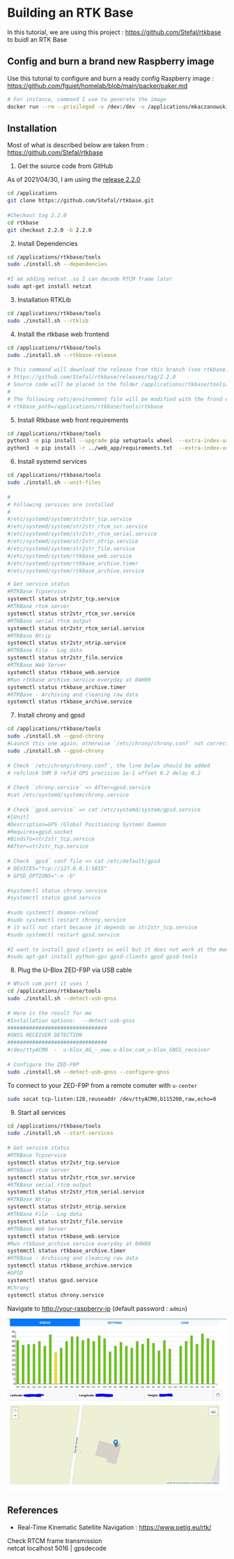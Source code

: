 # Building an RTK Base

In this tutorial, we are using this project : <https://github.com/Stefal/rtkbase> to buidl an RTK Base

## Config and burn a brand new Raspberry image

Use this tutorial to configure and burn a ready config Raspberry image : <https://github.com/fguiet/homelab/blob/main/packer/paker.md>

```bash
# For instance, command I use to generate the image
docker run --rm --privileged -v /dev:/dev -v /applications/mkaczanowski/packer-builder-arm:/build -v /applications/homelab/packer/packer-raspberry:/applications/homelab/packer/packer-raspberry -v /applications/raspios:/applications/raspios packer-builder-arm:20210418 build /applications/homelab/packer/packer-raspberry/raspios-lite-arm64.json
```

## Installation

Most of what is described below are taken from : <https://github.com/Stefal/rtkbase>

1. Get the source code from GitHub

As of 2021/04/30, I am using the [release 2.2.0](https://github.com/Stefal/rtkbase/releases/tag/2.2.0)

```bash
cd /applications
git clone https://github.com/Stefal/rtkbase.git

#Checkout tag 2.2.0
cd rtkbase
git checkout 2.2.0 -b 2.2.0
```

2. Install Dependencies

```bash
cd /applications/rtkbase/tools
sudo ./install.sh --dependencies

#I am adding netcat..so I can decode RTCM frame later
sudo apt-get install netcat
```

3. Installation RTKLib

```bash
cd /applications/rtkbase/tools
sudo ./install.sh --rtklib
```

4. Install the rtkbase web frontend

```bash
cd /applications/rtkbase/tools
sudo ./install.sh --rtkbase-release

# This command will download the release from this branch (see rtkbase.tar.gz)
# https://github.com/Stefal/rtkbase/releases/tag/2.2.0
# Source code will be placed in the folder /applications/rtkbase/tools/rtkbase
#
# The following /etc/environment file will be modified with the frond end path
# rtkbase_path=/applications/rtkbase/tools/rtkbase
```

5. Install Rtkbase web front requirements

```bash
cd /applications/rtkbase/tools
python3 -m pip install --upgrade pip setuptools wheel  --extra-index-url https://www.piwheels.org/simple
python3 -m pip install -r ../web_app/requirements.txt  --extra-index-url https://www.piwheels.org/simple
```

6. Install systemd services

```bash
cd /applications/rtkbase/tools
sudo ./install.sh --unit-files

#
# Following services are installed
#
#/etc/systemd/system/str2str_tcp.service
#/etc/systemd/system/str2str_rtcm_svr.service
#/etc/systemd/system/str2str_rtcm_serial.service
#/etc/systemd/system/str2str_ntrip.service
#/etc/systemd/system/str2str_file.service
#/etc/systemd/system/rtkbase_web.service
#/etc/systemd/system/rtkbase_archive.timer
#/etc/systemd/system/rtkbase_archive.service
```

```bash
# Get service status
#RTKBase Tcpservice
systemctl status str2str_tcp.service
#RTKBase rtcm server
systemctl status str2str_rtcm_svr.service
#RTKBase serial rtcm output
systemctl status str2str_rtcm_serial.service
#RTKBase Ntrip
systemctl status str2str_ntrip.service
#RTKBase File - Log data
systemctl status str2str_file.service
#RTKBase Web Server
systemctl status rtkbase_web.service
#Run rtkbase_archive.service everyday at 04H00
systemctl status rtkbase_archive.timer
#RTKBase - Archiving and cleaning raw data
systemctl status rtkbase_archive.service
```

7. Install chrony and gpsd

```bash
cd /applications/rtkbase/tools
sudo ./install.sh --gpsd-chrony
#Launch this one again, otherwise `/etc/chrony/chrony.conf` not correctly set
sudo ./install.sh --gpsd-chrony

# Check `/etc/chrony/chrony.conf`, the line below should be added
# refclock SHM 0 refid GPS precision 1e-1 offset 0.2 delay 0.2

# Check `chrony.service` => After=gpsd.service
#cat /etc/systemd/system/chrony.service

# Check `gpsd.service` => cat /etc/systemd/system/gpsd.service
#[Unit]
#Description=GPS (Global Positioning System) Daemon
#Requires=gpsd.socket
#BindsTo=str2str_tcp.service
#After=str2str_tcp.service

# Check `gpsd` conf file => cat /etc/default/gpsd
# DEVICES="tcp://127.0.0.1:5015"
# GPSD_OPTIONS="-n -b"

#systemctl status chrony.service
#systemctl status gpsd.service

#sudo systemctl deamon-reload
#sudo systemctl restart chrony.service
# it will not start because it depends on str2str_tcp.service
#sudo systemctl restart gpsd.service

#I want to install gpsd clients as well but it does not work at the moment...
#sudo apt-get install python-gps gpsd-clients gpsd gpsd-tools
```

8. Plug the U-Blox ZED-F9P via USB cable

```bash
# Which com port it uses ?
cd /applications/rtkbase/tools
sudo ./install.sh --detect-usb-gnss

# Here is the result for me
#Installation options:  --detect-usb-gnss
################################
#GNSS RECEIVER DETECTION
################################
#/dev/ttyACM0  -  u-blox_AG_-_www.u-blox.com_u-blox_GNSS_receiver

# Configure the ZED-F9P
sudo ./install.sh --detect-usb-gnss --configure-gnss
```

To connect to your ZED-F9P from a remote comuter with `u-center`

```bash
sudo socat tcp-listen:128,reuseaddr /dev/ttyACM0,b115200,raw,echo=0
```

9. Start all services 

```bash
cd /applications/rtkbase/tools
sudo ./install.sh --start-services

# Get service status
#RTKBase Tcpservice
systemctl status str2str_tcp.service
#RTKBase rtcm server
systemctl status str2str_rtcm_svr.service
#RTKBase serial rtcm output
systemctl status str2str_rtcm_serial.service
#RTKBase Ntrip
systemctl status str2str_ntrip.service
#RTKBase File - Log data
systemctl status str2str_file.service
#RTKBase Web Server
systemctl status rtkbase_web.service
#Run rtkbase_archive.service everyday at 04H00
systemctl status rtkbase_archive.timer
#RTKBase - Archiving and cleaning raw data
systemctl status rtkbase_archive.service
#GPSD
systemctl status gpsd.service
#Chrony
systemctl status chrony.service
```

Navigate to <http://your-raspberry-ip> (default password : `admin`)

![alt text](images/rtkbase.jpg)

## References

* Real-Time Kinematic Satellite Navigation : <https://www.petig.eu/rtk/>


Check RTCM frame transmission   
netcat localhost 5016  | gpsdecode